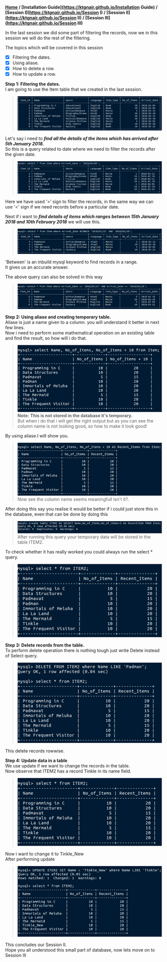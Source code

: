 **[Home](https://ktgnair.github.io/) / [Installation Guide](https://ktgnair.github.io/Installation Guide) / [Session I](https://ktgnair.github.io/Session I) / [Session II](https://ktgnair.github.io/Session II) / [Session III](https://ktgnair.github.io/Session III)**  

In the last session we did some part of filtering the records, now we in this session we will do the rest of the filtering.  

The topics which will be covered in this session    
- [x] Filtering the dates.    
- [x] Using aliase.  
- [x] How to delete a row.  
- [x] How to update a row.    

<b>Step 1: Filtering the dates.</b>  
I am going to use the Item table that we created in the last session.    
> ![Item](/images/db/itemtable.png)  

Let's say i need to _**find all the details of the items which has arrived after 5th January 2018.**_  
So this is a query related to date where we need to filter the records after the given date.  
> ![Date>](/images/db/date>.png)  

Here we have used '>' sign to filter the records, in the same way we can use '<' sign if we need records before a particular date.  

Next if i want to _**find details of items which ranges between 15th January 2018 and 10th February 2018**_ we will use this. 
> ![Date>](/images/db/dateBetween.png)  

'Between' is an inbuild mysql keyword to find records in a range.  
It gives us an accurate answer.  

The above query can also be solved in this way  
> ![Date>](/images/db/date<>=.png)  

<b>Step 2: Using aliase and creating temporary table.</b>  
Aliase is just a name given to a column. you will understand it better in next few lines.   
Now i need to perform some mathematical operation on an existing table and find the result, so how will i do that.  
> ![Without Aliase](/images/db/withoutalise.png)  
**Note: This is not stored in the database it's temporary.**  
But when i do that i will get the right output but as you can see the column name is not looking good, so how to make it look good!  

By using aliase.I will show you.  
> ![With Aliase](/images/db/withalise.png)  
Now see the column name seems meaningfull isn't it?.  
 
After doing this say you realise it would be better if i could just store this in the database, even that can be done by doing this  
> ![Store Aliase](/images/db/storealise.png)  
After running this query your temporary data will be stored in the table ITEM2.  

To check whether it has really worked you could always run the select * query.  
> ![Show Aliase](/images/db/storingalise.png)  

<b>Step 3: Delete records from the table.</b>  
To perform delete operation there is nothing tough just write Delete instead of Select query.  
> ![Delete](/images/db/delete.png)  

This delete records rowwise.  

<b>Step 4: Update data in a table</b>   
We use update if we want to change the records in the table.  
Now observe that ITEM2 has a record Tinkle in its name field.  
> ![Before Update](/images/db/beforeupdate.png)  

Now i want to change it to Tinkle_New  
After performing update  
> ![After Update](/images/db/afterupdate.png)  

This concludes our Session II.  
Hope you all understood this small part of database, now lets move on to Session III  
